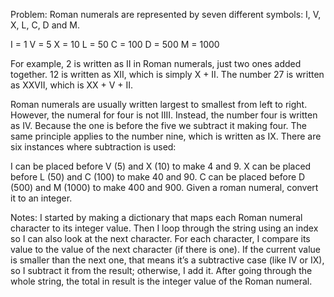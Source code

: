 Problem:
Roman numerals are represented by seven different symbols: I, V, X, L, C, D and M.

I = 1
V = 5
X = 10
L = 50
C = 100
D = 500
M = 1000

For example, 2 is written as II in Roman numerals, just two ones added together. 12 is written as XII, which is simply X + II. The number 27 is written as XXVII, which is XX + V + II.

Roman numerals are usually written largest to smallest from left to right. However, the numeral for four is not IIII. Instead, the number four is written as IV. Because the one is before the five we subtract it making four. The same principle applies to the number nine, which is written as IX. There are six instances where subtraction is used:

I can be placed before V (5) and X (10) to make 4 and 9.
X can be placed before L (50) and C (100) to make 40 and 90.
C can be placed before D (500) and M (1000) to make 400 and 900.
Given a roman numeral, convert it to an integer.

Notes:
I started by making a dictionary that maps each Roman numeral character to its integer value. Then I loop through the string using an index so I can also look at the next character. For each character, I compare its value to the value of the next character (if there is one). If the current value is smaller than the next one, that means it’s a subtractive case (like IV or IX), so I subtract it from the result; otherwise, I add it. After going through the whole string, the total in result is the integer value of the Roman numeral.
